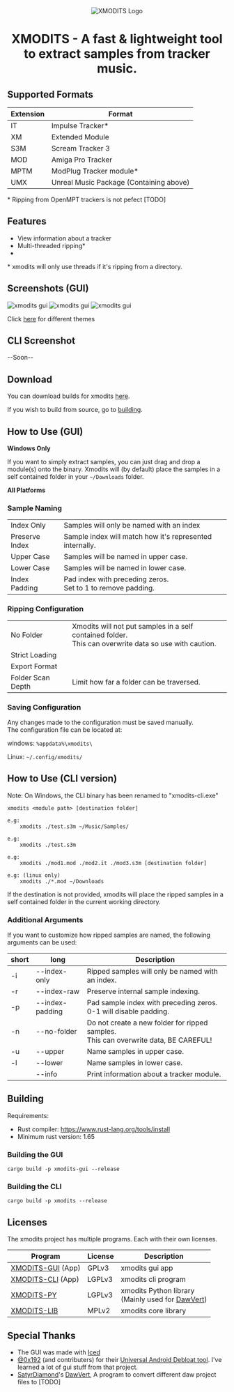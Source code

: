 <div align="center">

<img alt="XMODITS Logo" src="icon.png"> 
<!-- I could do with an improved logo tbh -->

# XMODITS - A fast & lightweight tool to extract samples from tracker music.
<!-- [![unit_testing](https://github.com/B0ney/xmodits/actions/workflows/rust.yml/badge.svg?branch=main)](https://github.com/B0ney/xmodits/actions/workflows/rust.yml) -->
</div>

## Supported Formats
| Extension | Format | 
| --- | --- |
| IT | Impulse Tracker* |
| XM | Extended Module | 
| S3M | Scream Tracker 3 |
| MOD | Amiga Pro Tracker |
| MPTM | ModPlug Tracker module* |
| UMX | Unreal Music Package (Containing above) |

\* Ripping from OpenMPT trackers is not pefect [TODO]

## Features
<!-- * Sample previewing  (0.12.0)-->
* View information about a tracker
* Multi-threaded ripping*
* 
<!-- * Resuming -->
<!-- * History -->

\* xmodits will only use threads if it's ripping from a directory.

## Screenshots (GUI)
![xmodits gui](./screenshots/home.png)
![xmodits gui](./screenshots/selection.png)
![xmodits gui](./screenshots/ripping.png)

Click [here](./screenshots/README.md) for different themes

<!-- ![xmodits gui](./extras/screenshots/Screenshot_2.png) -->

## CLI Screenshot
--Soon--

## Download
You can download builds for xmodits [here](https://github.com/B0ney/xmodits/releases).

If you wish to build from source, go to [building](#building).

<!-- ## Other projects:
* xmodits cli application
* xmodits python library -->

## How to Use (GUI)
**Windows Only**

If you want to simply extract samples, you can just drag and drop a module(s) onto the binary. Xmodits will (by default) place the samples in a self contained folder in your ```~/Downloads``` folder.

**All Platforms**

### Sample Naming
<!-- Configures how ripped samples are named -->

|||
|--|--|
| Index Only | Samples will only be named with an index |
| Preserve Index | Sample index will match how it's represented internally. |
| Upper Case | Samples will be named in upper case.|
| Lower Case | Samples will be named in lower case.|
| Index Padding | Pad index with preceding zeros.<br>Set to 1 to remove padding.|


### Ripping Configuration

|||
|--|--|
| No Folder | Xmodits will not put samples in a self contained folder.<br>This can overwrite data so use with caution.|
| Strict Loading||
| Export Format| |
| Folder Scan Depth | Limit how far a folder can be traversed. |

### Saving Configuration
Any changes made to the configuration must be saved manually.<br>The configuration file can be located at:

windows:
```%appdata%\xmodits\```

Linux:
```~/.config/xmodits/```



## How to Use (CLI version)
Note: On Windows, the CLI binary has been renamed to "xmodits-cli.exe"

```
xmodits <module path> [destination folder]

e.g:
    xmodits ./test.s3m ~/Music/Samples/

e.g: 
    xmodits ./test.s3m

e.g:
    xmodits ./mod1.mod ./mod2.it ./mod3.s3m [destination folder]

e.g: (linux only)
    xmodits ./*.mod ~/Downloads
```
If the destination is not provided, xmodits will place the ripped samples in a self contained folder in the current working directory.

### Additional Arguments
If you want to customize how ripped samples are named, the following arguments can be used:

|short| long| Description|
|--|--|--|
|-i |--index-only| Ripped samples will only be named with an index.|
|-r |--index-raw| Preserve internal sample indexing.|
|-p |--index-padding| Pad sample index with preceding zeros. 0-1 will disable padding.|
|-n |--no-folder| Do not create a new folder for ripped samples.<br>This can overwrite data, BE CAREFUL!|
|-u |--upper| Name samples in upper case. |
|-l |--lower| Name samples in lower case. |
||--info| Print information about a tracker module. |


<!-- ## Note
The purpose of this tool (the core) is to dump samples that's it.

You'll notice some dumped samples may not sound identical to what's heard in a tracker module. 

This is because the tracker authour has applied effects such as pitch increase, vibrato.

Replicating these effects is not a top priority.  -->

<!-- ## Resources
The resources that made this project possible can be found [here](./resources/). -->

## Building
Requirements:
* Rust compiler: https://www.rust-lang.org/tools/install
* Minimum rust version: 1.65

### Building the GUI
```
cargo build -p xmodits-gui --release
```
### Building the CLI
```
cargo build -p xmodits --release
```

## Licenses
The xmodits project has multiple programs. Each with their own licenses.

|Program| License|Description|
|--|--|--|
|[XMODITS-GUI](https://github.com/B0ney/xmodits) (App) | GPLv3| xmodits gui app|
|[XMODITS-CLI](https://github.com/B0ney/xmodits) (App) | LGPLv3 | xmodits cli program|
|[XMODITS-PY](https://github.com/B0ney/xmodits-lib)| LGPLv3 | xmodits Python library <br> (Mainly used for [DawVert](https://github.com/SatyrDiamond/DawVert))|
|[XMODITS-LIB](https://github.com/B0ney/xmodits-lib) | MPLv2 | xmodits core library|

## Special Thanks
- The GUI was made with [Iced](https://github.com/iced-rs/iced)
- [@0x192](https://github.com/0x192) (and contributers) for their [Universal Android Debloat tool](https://github.com/0x192/universal-android-debloater/). I've learned a lot of gui stuff from that project.
- [SatyrDiamond](https://github.com/SatyrDiamond)'s [DawVert](https://github.com/SatyrDiamond/DawVert), A program to convert different daw project files to [TODO]
